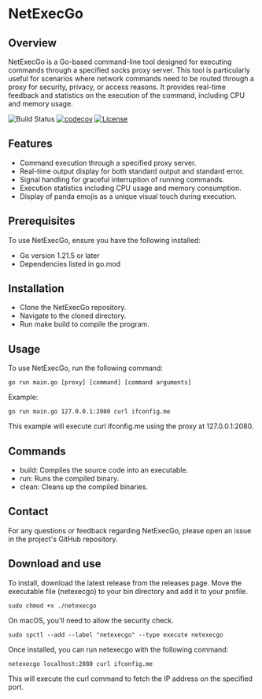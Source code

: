 # NetExecGo

## Overview
NetExecGo is a Go-based command-line tool designed for executing commands through a specified socks proxy server. This tool is particularly useful for scenarios where network commands need to be routed through a proxy for security, privacy, or access reasons. It provides real-time feedback and statistics on the execution of the command, including CPU and memory usage.

![Build Status](https://github.com/abedinia/NetExecGo/actions/workflows/ci.yml/badge.svg)
[![codecov](https://codecov.io/gh/abedinia/NetExecGo/branch/main/graph/badge.svg)](https://codecov.io/gh/abedinia/NetExecGo)
[![License](https://img.shields.io/github/license/abedinia/NetExecGo)](https://github.com/abedinia/NetExecGo/blob/main/LICENSE)



## Features
- Command execution through a specified proxy server.
- Real-time output display for both standard output and standard error.
- Signal handling for graceful interruption of running commands.
- Execution statistics including CPU usage and memory consumption.
- Display of panda emojis as a unique visual touch during execution.

## Prerequisites
To use NetExecGo, ensure you have the following installed:

- Go version 1.21.5 or later
- Dependencies listed in go.mod

## Installation
- Clone the NetExecGo repository.
- Navigate to the cloned directory.
- Run make build to compile the program.


## Usage
To use NetExecGo, run the following command:

```
go run main.go [proxy] [command] [command arguments]
```

Example:

```
go run main.go 127.0.0.1:2080 curl ifconfig.me
```

This example will execute curl ifconfig.me using the proxy at 127.0.0.1:2080.

## Commands
- build: Compiles the source code into an executable.
- run: Runs the compiled binary.
- clean: Cleans up the compiled binaries.

## Contact
For any questions or feedback regarding NetExecGo, please open an issue in the project's GitHub repository.


## Download and use

To install, download the latest release from the releases page. Move the executable file (netexecgo) to your bin directory and add it to your profile.

```
sudo chmod +x ./netexecgo
```

On macOS, you'll need to allow the security check.

```
sudo spctl --add --label "netexecgo" --type execute netexecgo
```

Once installed, you can run netexecgo with the following command:

```
netexecgo localhost:2080 curl ifconfig.me
```

This will execute the curl command to fetch the IP address on the specified port.